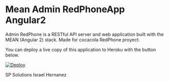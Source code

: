 
# Mean Admin RedPhoneApp Angular2

Admin RedPhone is a RESTful API server and web application built with the MEAN (Angular 2) stack. 
Made for cocacola RedPhone proyect.



You can deploy a live copy of this application to Heroku with the button below.

[![Deploy](https://www.herokucdn.com/deploy/button.png)](https://heroku.com/deploy?template=https://github.com/chrisckchang/mean-contactlist-angular2)

SP Solutions
Israel Hernanez